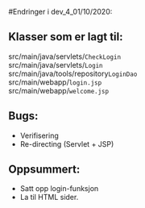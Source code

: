 #Endringer i dev_4_01/10/2020:

## Klasser som er lagt til:
src/main/java/servlets/`CheckLogin`<br>
src/main/java/servlets/`Login`<br>
src/main/java/tools/repository`LoginDao`<br>
src/main/webapp/`login.jsp`<br>
src/main/webapp/`welcome.jsp`<br>
## Bugs:
- Verifisering
- Re-directing (Servlet + JSP)


## Oppsummert:
- Satt opp login-funksjon
- La til HTML sider.



